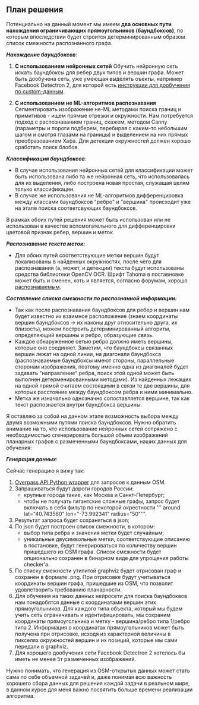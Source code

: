 ## План решения

Потенциально на данный момент мы имеем __два основных пути нахождения ограничивающих прямоугольников (баундбоксов)__, по которым впоследствии будет строится детерминированным образом список смежности распознанного графа.

___Нахождение баундбоксов___:
1.  __С использованием нейронных сетей__
	 Обучить нейронную сеть искать баундбоксы для ребер двух типов и вершин графа. Может быть дообучена сеть, уже умеющая выделять оъекты, например Facebook Detectron 2, для которой есть [инструкции для дообучения по custom-данным](https://colab.research.google.com/drive/16jcaJoc6bCFAQ96jDe2HwtXj7BMD_-m5#scrollTo=b2bjrfb2LDeo).
    
2.  __С использованием не ML-алгоритмов распознавания__
     Сегментировать изображение не-ML методами поиска границ и примитивов - ищем прямые отрезки и окружности. Нам потребуется подход с распознаванием границ, скажем, методом Canny (параметры и пороги подберем, перебирая с каким-то небольшим шагом и смотря глазами на границы) и выделением на них прямых преобразованием Хафа. Для детекции окружностей должен хорошо сработать поиск блобов.

___Классификация баундбоксов___:
- В случае использования нейронных сетей для классификации может быть использована либо та же нейронная сеть, что использовалась для их выделения, либо построена новая простая, служащая целям только классификации. 
- В случае же использования не ML-алгоритмов дифференцировка между классами баундбоксов "ребро" и "вершина" происходит уже на этапе поиска соответсвующих баундбоксов.

В рамках обоих путей решения может быть использован или не использован в качестве вспомогательного для дифференцировки цветовой признак ребер, вершин и меток.

___Распознавание текста меток:___
- Для обоих путей соответствующие метки вершин будут локализованы в найденных окружностях, после чего для распознавания (а, может, и детекции) текста будут использованы средства библиотеки OpenCV OCR. Шрифт Tahoma в поставновке может быть и сменен, хоть и является, согласно форумам, хорошо [раcпознаваемым](https://www.capturebites.com/2016/03/15/ocr-font/).

___Составление списка смежности по распознанной информации:___
- Так как после распознавания баундбоксов для ребер и вершин нам будет известно их взаимное расположение (знаем координаты вершин баундбоксов -> их наконы друг относительно друга, их близость), можем построить детерминированный алгоритм, определяющий вершины и ребро, образующие связь. 
- Каждое обнаруженное сетью ребро должно иметь вершины, которые оно соединяет. Заметим, что баундбоксы связанных вершин лежат на одной линии, на диагонали баундбокса (распознаваемые баундбоксы имеют стороны, параллельные сторонам изображения, поэтому именно одна из диагоналей будет задавать "направление" ребра, поиск этой одной может быть выполнен детерменированными методами). Из найденных лежащих на одной прямой считаем состоящими в связи те две вершины, для которых расстояние между баундбоксом ребра и ними минимально. 
- Метка же изначально однозначно сопоставляется вершине, так как текст распознается внутри баундбокса вершины.


Я оставляю за собой на данном этапе возможность выбора между двумя возможными путями поиска баундбоксов. Нужно обратить внимание на то, что использование нейронных сетей сопряжено с необходимостью сгенерировать большой объем изображений планарных графов с размеченными баундбоксами, наших данных для обучения:

___Генерация данных___:

Сейчас генерацию я вижу так:
1. [Overpass API Python wrapper](https://github.com/mvexel/overpass-api-python-wrapper) для запросов к данным OSM.
2. Запрашиваться будут дороги городов России:
	- крупные города такие, как Москва и Санкт-Петербург;
	- чтобы не получать гигантские сложные графы, запрос будет включать в себя фильтр по некоторой окрестности ''' around lat="40.743560" lon="-73.992341" radius="50"'''.
3. Результат запроса будет сохраняться в json;
4. По json будет построен список смежности, в котором:
	- выбор типа ребра и значения метки будет случайным;
	- уникальные двусимвольные метки, соответствующие описанию в постановке, будут генерироваться по количеству вершин пришедшего из OSM графа.
	Список смежности будет опционально сохранен в бинарном виде для упрощения работы checker'а.
5. По списку смежности утилитой graphviz будет отрисован граф и сохранен в формате .png. При отрисовке будут учитываться координаты вершин графа, пришедшие из OSM, что позволит удовлетворить требованию планарности.
6. Для обучения на таких данных нейросети для поиска баундбоквов нам понадобятся данные с координатами вершин этих прямоугольников. Для каждого типа объекта, который мы будем учить сеть ограничивать и идентифицировать, мы сохраним координаты прямоугольника и метку - вершина/ребро типа 1/ребро типа 2. Информация о координатах прямоугольников может быть получена при отрисовке, исходя из характерной величины в пикселях окружностей вершин и их позиций, которые мы сами передали в graphviz.
7. Для хорошего дообучения сети Facebook Detectron 2 хотелось бы иметь не менее 5т размеченных изображений.

Нужно понимать, что генерация из OSM-открытых данных может стать сама по себе объемной задачей и, даже понимая всю важность хорошего сбора данных для решения каждой задачи в реальном мире, в данном курсе для меня важно посвятить больше времени реализации алгоритма.
